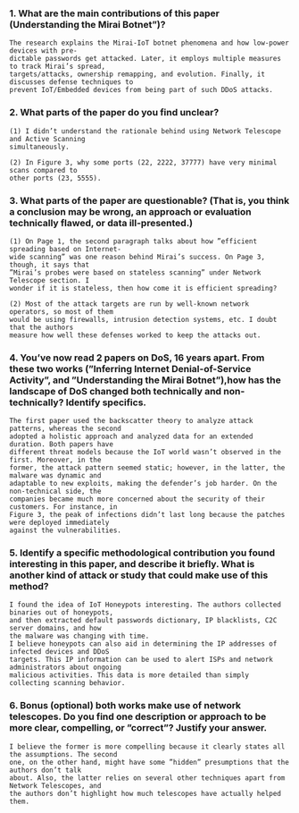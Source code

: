 ### 1. What are the main contributions of this paper (Understanding the Mirai Botnet”)?

    The research explains the Mirai-IoT botnet phenomena and how low-power devices with pre-
    dictable passwords get attacked. Later, it employs multiple measures to track Mirai’s spread,
    targets/attacks, ownership remapping, and evolution. Finally, it discusses defense techniques to
    prevent IoT/Embedded devices from being part of such DDoS attacks.

### 2. What parts of the paper do you find unclear?

    (1) I didn’t understand the rationale behind using Network Telescope and Active Scanning
    simultaneously.

    (2) In Figure 3, why some ports (22, 2222, 37777) have very minimal scans compared to
    other ports (23, 5555).

### 3. What parts of the paper are questionable? (That is, you think a conclusion may be wrong, an approach or evaluation technically flawed, or data ill-presented.)

    (1) On Page 1, the second paragraph talks about how ”efficient spreading based on Internet-
    wide scanning” was one reason behind Mirai’s success. On Page 3, though, it says that
    ”Mirai’s probes were based on stateless scanning” under Network Telescope section. I
    wonder if it is stateless, then how come it is efficient spreading?

    (2) Most of the attack targets are run by well-known network operators, so most of them
    would be using firewalls, intrusion detection systems, etc. I doubt that the authors
    measure how well these defenses worked to keep the attacks out.

### 4. You’ve now read 2 papers on DoS, 16 years apart. From these two works (”Inferring Internet Denial-of-Service Activity”, and ”Understanding the Mirai Botnet”),how has the landscape of DoS changed both technically and non-technically? Identify specifics.

    The first paper used the backscatter theory to analyze attack patterns, whereas the second
    adopted a holistic approach and analyzed data for an extended duration. Both papers have
    different threat models because the IoT world wasn’t observed in the first. Moreover, in the
    former, the attack pattern seemed static; however, in the latter, the malware was dynamic and
    adaptable to new exploits, making the defender’s job harder. On the non-technical side, the
    companies became much more concerned about the security of their customers. For instance, in
    Figure 3, the peak of infections didn’t last long because the patches were deployed immediately
    against the vulnerabilities.

### 5. Identify a specific methodological contribution you found interesting in this paper, and describe it briefly. What is another kind of attack or study that could make use of this method?

    I found the idea of IoT Honeypots interesting. The authors collected binaries out of honeypots,
    and then extracted default passwords dictionary, IP blacklists, C2C server domains, and how
    the malware was changing with time.
    I believe honeypots can also aid in determining the IP addresses of infected devices and DDoS
    targets. This IP information can be used to alert ISPs and network administrators about ongoing
    malicious activities. This data is more detailed than simply collecting scanning behavior.

### 6. Bonus (optional) both works make use of network telescopes. Do you find one description or approach to be more clear, compelling, or ”correct”? Justify your answer.

    I believe the former is more compelling because it clearly states all the assumptions. The second
    one, on the other hand, might have some ”hidden” presumptions that the authors don’t talk
    about. Also, the latter relies on several other techniques apart from Network Telescopes, and
    the authors don’t highlight how much telescopes have actually helped them.

